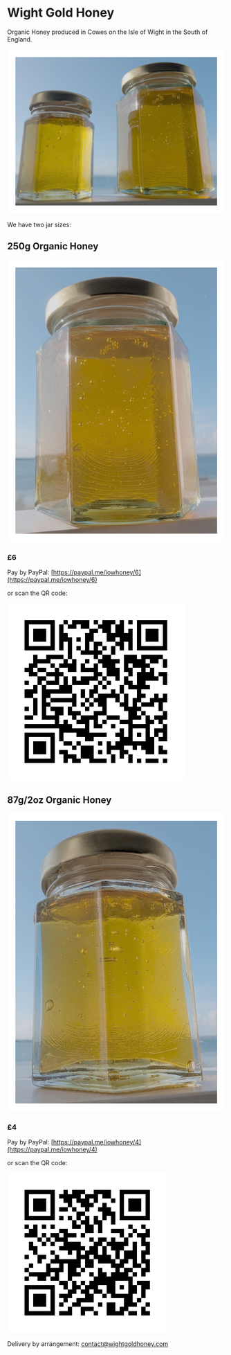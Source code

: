 <style>
header.page-header {
  filter: none !important;
  background-blend-mode: normal !important;
}
</style>

# Wight Gold Honey

Organic Honey produced in Cowes on the Isle of Wight in the South of England.

![87g and 250g Organic Honey](images/87and250.png "87g and 250g jars")

We have two jar sizes:

## 250g Organic Honey

![250g Organic Honey](images/250g.png "250g")

### &pound;6

Pay by PayPal: [https://paypal.me/iowhoney/6](https://paypal.me/iowhoney/6)

or scan the QR code:

![[250g Organic Honey](https://paypal.me/iowhoney/6)](images/paypal_qr_iowhoney-6.png "250g https://paypal.me/iowhoney/6")

## 87g/2oz Organic Honey

![87g Organic Honey](images/87g.png "87g")

### &pound;4

Pay by PayPal: [https://paypal.me/iowhoney/4](https://paypal.me/iowhoney/4)

or scan the QR code:

![[87g Organic Honey](https://paypal.me/iowhoney/4)](images/paypal_qr_iowhoney-4.png "87g https://paypal.me/iowhoney/4")

Delivery by arrangement: [contact@wightgoldhoney.com](mailto:contact@wightgoldhoney.com)
